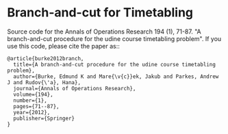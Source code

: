 # Branch-and-cut for Timetabling  

Source code for the Annals of Operations Research 194 (1), 71-87.  "A branch-and-cut procedure for the udine course timetabling problem". If you use this code, please cite the paper as::

    @article{burke2012branch,
      title={A branch-and-cut procedure for the udine course timetabling problem},
      author={Burke, Edmund K and Mare{\v{c}}ek, Jakub and Parkes, Andrew J and Rudov{\'a}, Hana},
      journal={Annals of Operations Research},
      volume={194},
      number={1},
      pages={71--87},
      year={2012},
      publisher={Springer}
    }

